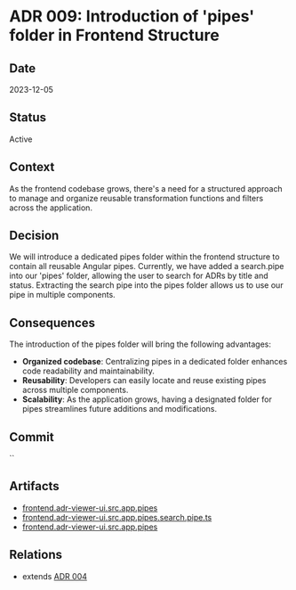 # ADR 009: Introduction of 'pipes' folder in Frontend Structure

## Date

2023-12-05

## Status

Active

## Context

As the frontend codebase grows, there's a need for a structured approach to manage and organize reusable transformation functions and filters across the application. 

## Decision

We will introduce a dedicated pipes folder within the frontend structure to contain all reusable Angular pipes. Currently, we have added a search.pipe into our 'pipes' folder, 
allowing the user to search for ADRs by title and status. Extracting the search pipe into the pipes folder allows us to use our pipe in multiple components. 

## Consequences

The introduction of the pipes folder will bring the following advantages:

- **Organized codebase**: Centralizing pipes in a dedicated folder enhances code readability and maintainability.
- **Reusability**: Developers can easily locate and reuse existing pipes across multiple components.
- **Scalability**: As the application grows, having a designated folder for pipes streamlines future additions and modifications.

## Commit

``

## Artifacts

 - [frontend.adr-viewer-ui.src.app.pipes](../../frontend/adr-viewer-ui/src/app/pipes)
 - [frontend.adr-viewer-ui.src.app.pipes.search.pipe.ts](../../frontend/adr-viewer-ui/src/app/pipes/search.pipe.ts)
 - [frontend.adr-viewer-ui.src.app.pipes](../../frontend/adr-viewer-ui/src/app/pipes/search.pipe.spec.ts)

## Relations

- extends [ADR 004](adr-004.md)
